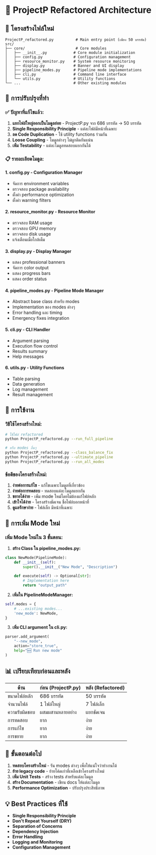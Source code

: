 # 🚀 ProjectP Refactored Architecture

## 📁 โครงสร้างไฟล์ใหม่

```
ProjectP_refactored.py          # Main entry point (เพียง 50 บรรทัด)
src/
├── core/                       # Core modules
│   ├── __init__.py            # Core module initialization
│   ├── config.py              # Configuration management
│   ├── resource_monitor.py    # System resource monitoring
│   ├── display.py             # Banner and UI display
│   ├── pipeline_modes.py      # Pipeline mode implementations
│   ├── cli.py                 # Command line interface
│   └── utils.py               # Utility functions
└── ...                        # Other existing modules
```

## 🎯 การปรับปรุงที่ทำ

### ✅ **ปัญหาที่แก้ไขแล้ว:**

1. **แยกไฟล์ใหญ่ออกเป็นโมดูลย่อย** - ProjectP.py จาก 686 บรรทัด → 50 บรรทัด
2. **Single Responsibility Principle** - แต่ละไฟล์มีหน้าที่เฉพาะ
3. **ลด Code Duplication** - ใช้ utility functions ร่วมกัน
4. **Loose Coupling** - โมดูลต่างๆ ไม่ผูกติดกันแน่น
5. **เพิ่ม Testability** - แต่ละโมดูลทดสอบแยกกันได้

### 📋 **รายละเอียดโมดูล:**

#### 1. **config.py** - Configuration Manager
- จัดการ environment variables
- ตรวจสอบ package availability
- ตั้งค่า performance optimization
- ตั้งค่า warning filters

#### 2. **resource_monitor.py** - Resource Monitor
- ตรวจสอบ RAM usage
- ตรวจสอบ GPU memory
- ตรวจสอบ disk usage
- แจ้งเตือนเมื่อใกล้เต็ม

#### 3. **display.py** - Display Manager
- แสดง professional banners
- จัดการ color output
- แสดง progress bars
- แสดง order status

#### 4. **pipeline_modes.py** - Pipeline Mode Manager
- Abstract base class สำหรับ modes
- Implementation ของ modes ต่างๆ
- Error handling และ timing
- Emergency fixes integration

#### 5. **cli.py** - CLI Handler
- Argument parsing
- Execution flow control
- Results summary
- Help messages

#### 6. **utils.py** - Utility Functions
- Table parsing
- Data generation
- Log management
- Result management

## 🚀 การใช้งาน

### **วิธีใช้โครงสร้างใหม่:**

```bash
# ใช้ไฟล์ refactored
python ProjectP_refactored.py --run_full_pipeline

# หรือ modes อื่นๆ
python ProjectP_refactored.py --class_balance_fix
python ProjectP_refactored.py --ultimate_pipeline
python ProjectP_refactored.py --run_all_modes
```

### **ข้อดีของโครงสร้างใหม่:**

1. **ง่ายต่อการแก้ไข** - แก้ไขเฉพาะโมดูลที่เกี่ยวข้อง
2. **ง่ายต่อการทดสอบ** - ทดสอบแต่ละโมดูลแยกกัน
3. **ขยายได้ง่าย** - เพิ่ม mode ใหม่โดยไม่ต้องแก้ไฟล์หลัก
4. **เข้าใจได้ง่าย** - โครงสร้างชัดเจน ชื่อไฟล์บอกหน้าที่
5. **ดูแลรักษาง่าย** - ไฟล์เล็ก มีหน้าที่เฉพาะ

## 🔧 การเพิ่ม Mode ใหม่

### เพิ่ม Mode ใหม่ใน 3 ขั้นตอน:

1. **สร้าง Class ใน pipeline_modes.py:**
```python
class NewMode(PipelineMode):
    def __init__(self):
        super().__init__("New Mode", "Description")
    
    def execute(self) -> Optional[str]:
        # Implementation here
        return "output_path"
```

2. **เพิ่มใน PipelineModeManager:**
```python
self.modes = {
    # ...existing modes...
    'new_mode': NewMode,
}
```

3. **เพิ่ม CLI argument ใน cli.py:**
```python
parser.add_argument(
    "--new_mode",
    action="store_true",
    help="🆕 Run new mode"
)
```

## 📊 เปรียบเทียบก่อนและหลัง

| ด้าน | ก่อน (ProjectP.py) | หลัง (Refactored) |
|------|-------------------|-------------------|
| ขนาดไฟล์หลัก | 686 บรรทัด | 50 บรรทัด |
| จำนวนไฟล์ | 1 ไฟล์ใหญ่ | 7 ไฟล์เล็ก |
| ความรับผิดชอบ | ผสมผสานหลายอย่าง | แยกชัดเจน |
| การทดสอบ | ยาก | ง่าย |
| การแก้ไข | ยาก | ง่าย |
| การขยาย | ยาก | ง่าย |

## 🎯 ขั้นตอนต่อไป

1. **ทดสอบโครงสร้างใหม่** - รัน modes ต่างๆ เพื่อให้แน่ใจว่าทำงานได้
2. **ย้าย legacy code** - ย้ายโค้ดเก่าที่เหลือเข้าโครงสร้างใหม่
3. **เพิ่ม Unit Tests** - สร้าง tests สำหรับแต่ละโมดูล
4. **สร้าง Documentation** - เขียน docs ให้แต่ละโมดูล
5. **Performance Optimization** - ปรับปรุงประสิทธิภาพ

## 💡 Best Practices ที่ใช้

- **Single Responsibility Principle**
- **Don't Repeat Yourself (DRY)**
- **Separation of Concerns**
- **Dependency Injection**
- **Error Handling**
- **Logging and Monitoring**
- **Configuration Management**
